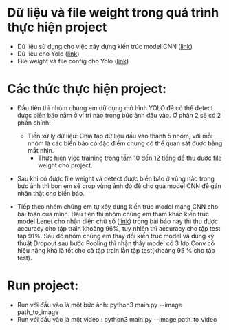 # Dữ liệu và file weight trong quá trình thực hiện project 
- Dữ liệu sử dụng cho việc xây dựng kiến trúc model CNN ([link](https://www.kaggle.com/c/acc-german-traffic-sign-classification/data))
- Dữ liệu cho Yolo ([link](https://drive.google.com/drive/folders/1Js5kipsTQwKDgkAca6mHPOC7H7-Y0Q3Q?usp=sharing))
- File weight và file config cho Yolo ([link](https://drive.google.com/drive/folders/1V4301Dvc6dYwLQJpWwm4SnY9F0Zuop0p?usp=sharing))

# Các thức thực hiện project:
- Đầu tiên thì nhóm chúng em dữ dụng mô hình YOLO để có thể detect được biển báo nằm ở ví trí nào trong bức ảnh đầu vào. Ở phần 2 sẽ có 2 phần chính:
	- Tiền xử lý dữ liệu: Chia tập dữ liệu đầu vào thành 5 nhóm, với mỗi nhóm là các biển báo có đặc điểm chung
có thể quan sát được bằng mắt nhìn.
        - Thực hiện việc training trong tầm 10 đến 12 tiếng để thu được file weight cho project.

- Sau khi có được file weight và detect được biển báo ở vùng nào trong bức ảnh thì bọn em sẽ crop vùng ảnh đó để cho qua model CNN để gán 	nhãn thật cho biển báo.

- Tiếp theo nhóm chúng em tự xây dựng kiến trúc model mạng CNN cho bài toán của mình. Đầu tiên thì nhóm chúng em tham khảo kiến trúc 
model Lenet cho nhận diện chữ số ([link](http://yann.lecun.com/exdb/publis/pdf/lecun-98.pdf)) trong bài báo này thì thu được accuracy cho
tập train khoảng 96%, tuy nhiên thì accuracy cho tập test tập 91%. Sau đó nhóm chúng em thay đổi kiến trúc model và dũng kỹ thuật Dropout
sau bước Pooling thì nhận thấy model có 3 lớp Conv có hiệu năng khá là tốt cho cả tập train lẫn tập test(khoảng 95 % cho tập test).
	
# Run project:
- Run với đầu vào là một bức ảnh: python3 main.py --image path_to_image
- Run với đầu vào là một video : python3 main.py --image path_to_video 
 
